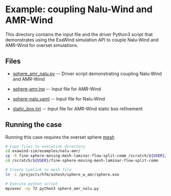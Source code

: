 # Example: coupling Nalu-Wind and AMR-Wind

This directory contains the input file and the driver Python3 script that
demonstrates using the ExaWind simulation API to couple Nalu-Wind and AMR-Wind
for overset simulations. 

## Files

- [sphere_amr_nalu.py](./sphere_amr_nalu.py) -- Driver script demonstrating coupling Nalu-Wind
  and AMR-Wind
  
- [sphere-amr.inp](./sphere-amr.inp) -- Input file for AMR-Wind

- [sphere-nalu.yaml](./sphere-nalu.yaml) -- Input file for Nalu-Wind

- [static_box.txt](./static_box.txt) -- Input file for AMR-Wind static box refinement
## Running the case

Running this case requires the overset sphere
[mesh](/projects/hfm/ashesh/sphere_w_amr/sphere.exo) 

```bash
# Copy files to execution directory
cd exawind-sim/examples/nalu-amr/
cp -R fine-sphere-moving-mesh-laminar-flow-split-comm /scratch/${USER}/
cd /scratch/${USER}/fine-sphere-moving-mesh-laminar-flow-split-comm

# Create symlink to mesh file
ln -s /projects/hfm/ashesh/sphere_w_amr/sphere.exo

# Execute python script
mpiexec -np 72 python3 sphere_amr_nalu.py
```
